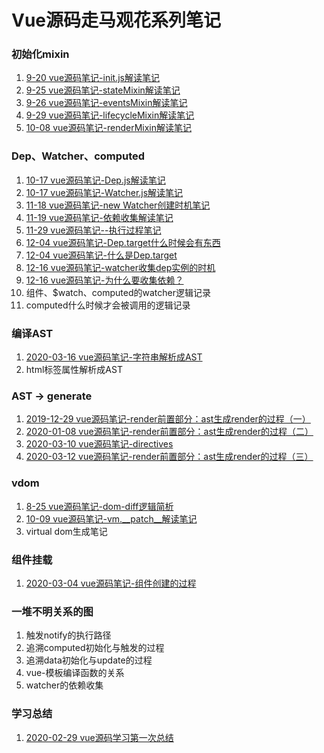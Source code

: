 # Vue源码走马观花系列笔记

### 初始化mixin
1. [9-20 vue源码笔记-init.js解读笔记](https://github.com/TinyScript/notes/blob/master/vue/9-20%20vue%E6%BA%90%E7%A0%81init.js%E8%A7%A3%E8%AF%BB%E7%AC%94%E8%AE%B0.md)
2. [9-25 vue源码笔记-stateMixin解读笔记](https://github.com/TinyScript/notes/blob/master/vue/9-25%20vue%E6%BA%90%E7%A0%81stateMixin%E8%A7%A3%E8%AF%BB%E7%AC%94%E8%AE%B0.md)
3. [9-26 vue源码笔记-eventsMixin解读笔记](https://github.com/TinyScript/notes/blob/master/vue/9-26%20vue%E6%BA%90%E7%A0%81eventsMixin%E8%A7%A3%E8%AF%BB%E7%AC%94%E8%AE%B0.md)
4. [9-29 vue源码笔记-lifecycleMixin解读笔记](https://github.com/TinyScript/notes/blob/master/vue/9-29%20vue%E6%BA%90%E7%A0%81lifecycleMixin%E8%A7%A3%E8%AF%BB%E7%AC%94%E8%AE%B0.md)
5. [10-08 vue源码笔记-renderMixin解读笔记](https://github.com/TinyScript/notes/blob/master/vue-source/10-08%20vue%E6%BA%90%E7%A0%81renderMixin%E8%A7%A3%E8%AF%BB%E7%AC%94%E8%AE%B0.md)

### Dep、Watcher、computed
1. [10-17 vue源码笔记-Dep.js解读笔记](https://github.com/TinyScript/notes/blob/master/vue/10-17%20vue%E6%BA%90%E7%A0%81Dep.js%E8%A7%A3%E8%AF%BB%E7%AC%94%E8%AE%B0.md)
2. [10-17 vue源码笔记-Watcher.js解读笔记](https://github.com/TinyScript/notes/blob/master/vue/10-17%20vue%E6%BA%90%E7%A0%81Watcher.js%E8%A7%A3%E8%AF%BB%E7%AC%94%E8%AE%B0.md)
3. [11-18 vue源码笔记-new Watcher创建时机笔记](https://github.com/TinyScript/notes/blob/master/vue/11-18%20vue%E6%BA%90%E7%A0%81new%20Watcher%E5%88%9B%E5%BB%BA%E6%97%B6%E6%9C%BA%E7%AC%94%E8%AE%B0.md)
4. [11-19 vue源码笔记-依赖收集解读笔记](https://github.com/TinyScript/notes/blob/master/vue/11-19%20vue%E6%BA%90%E7%A0%81%E4%BE%9D%E8%B5%96%E6%94%B6%E9%9B%86%E8%A7%A3%E8%AF%BB%E7%AC%94%E8%AE%B0.md)
5. [11-29 vue源码笔记--执行过程笔记](https://github.com/TinyScript/notes/blob/master/vue/11-29%20vue%E6%BA%90%E7%A0%81-%E6%89%A7%E8%A1%8C%E8%BF%87%E7%A8%8B%E7%AC%94%E8%AE%B0.md)
6. [12-04 vue源码笔记-Dep.target什么时候会有东西](https://github.com/TinyScript/notes/blob/master/vue/12-04%20vue%E6%BA%90%E7%A0%81%E7%AC%94%E8%AE%B0-Dep.target%E4%BB%80%E4%B9%88%E6%97%B6%E5%80%99%E4%BC%9A%E6%9C%89%E4%B8%9C%E8%A5%BF.md)
7. [12-04 vue源码笔记-什么是Dep.target](https://github.com/TinyScript/notes/blob/master/vue/12-04%20vue%E6%BA%90%E7%A0%81%E7%AC%94%E8%AE%B0-%E4%BB%80%E4%B9%88%E6%98%AFDep.target.md)
8. [12-16 vue源码笔记-watcher收集dep实例的时机](https://github.com/TinyScript/notes/blob/master/vue/12-16%20vue%E6%BA%90%E7%A0%81%E7%AC%94%E8%AE%B0-watcher%E6%94%B6%E9%9B%86dep%E5%AE%9E%E4%BE%8B%E7%9A%84%E6%97%B6%E6%9C%BA.md)
9. [12-16 vue源码笔记-为什么要收集依赖？](https://github.com/TinyScript/notes/blob/master/vue/12-16%20vue%E6%BA%90%E7%A0%81%E7%AC%94%E8%AE%B0-%E4%B8%BA%E4%BB%80%E4%B9%88%E8%A6%81%E6%94%B6%E9%9B%86%E4%BE%9D%E8%B5%96%EF%BC%9F.md)
10. 组件、$watch、computed的watcher逻辑记录
11. computed什么时候才会被调用的逻辑记录

### 编译AST
1. [2020-03-16 vue源码笔记-字符串解析成AST](https://github.com/TinyScript/notes/blob/master/vue-source/2020-03-16%20vue%E6%BA%90%E7%A0%81%E7%AC%94%E8%AE%B0-%E5%AD%97%E7%AC%A6%E4%B8%B2%E8%A7%A3%E6%9E%90%E6%88%90AST.md)
2. html标签属性解析成AST

### AST -> generate
1. [2019-12-29 vue源码笔记-render前置部分：ast生成render的过程（一）](https://github.com/TinyScript/notes/blob/master/vue-source/2019-12-29%20vue%E6%BA%90%E7%A0%81%E7%AC%94%E8%AE%B0-render%E5%89%8D%E7%BD%AE%E9%83%A8%E5%88%86%EF%BC%9Aast%E7%94%9F%E6%88%90render%E7%9A%84%E8%BF%87%E7%A8%8B%EF%BC%88%E4%B8%80%EF%BC%89.md)
2. [2020-01-08 vue源码笔记-render前置部分：ast生成render的过程（二）](https://github.com/TinyScript/notes/blob/master/vue-source/2020-01-08%20vue%E6%BA%90%E7%A0%81%E7%AC%94%E8%AE%B0-render%E5%89%8D%E7%BD%AE%E9%83%A8%E5%88%86%EF%BC%9Aast%E7%94%9F%E6%88%90render%E7%9A%84%E8%BF%87%E7%A8%8B%EF%BC%88%E4%BA%8C%EF%BC%89.md)
3. [2020-03-10 vue源码笔记-directives](https://github.com/TinyScript/notes/blob/master/vue-source/2020-03-10%20vue%E6%BA%90%E7%A0%81%E7%AC%94%E8%AE%B0-directives.md)
4. [2020-03-12 vue源码笔记-render前置部分：ast生成render的过程（三）](https://github.com/TinyScript/notes/blob/master/vue-source/2020-03-12%20vue%E6%BA%90%E7%A0%81%E7%AC%94%E8%AE%B0-render%E5%89%8D%E7%BD%AE%E9%83%A8%E5%88%86%EF%BC%9Aast%E7%94%9F%E6%88%90render%E7%9A%84%E8%BF%87%E7%A8%8B%EF%BC%88%E4%B8%89%EF%BC%89.md)

### vdom
1. [8-25 vue源码笔记-dom-diff逻辑简析](https://github.com/TinyScript/notes/blob/master/vue-source/8-25%20vue%20dom%20diff%E9%80%BB%E8%BE%91%E7%AE%80%E6%9E%90.md)
2. [10-09 vue源码笔记-vm.__patch__解读笔记](https://github.com/TinyScript/notes/blob/master/vue-source/10-09%20vue%E6%BA%90%E7%A0%81vm.__patch__%E8%A7%A3%E8%AF%BB%E7%AC%94%E8%AE%B0.md)
3. virtual dom生成笔记

### 组件挂载
1. [2020-03-04 vue源码笔记-组件创建的过程](https://github.com/TinyScript/notes/blob/master/vue-source/2020-03-04%20vue%E6%BA%90%E7%A0%81%E7%AC%94%E8%AE%B0-%E7%BB%84%E4%BB%B6%E5%88%9B%E5%BB%BA%E7%9A%84%E8%BF%87%E7%A8%8B.md)

### 一堆不明关系的图
1. 触发notify的执行路径
2. 追溯computed初始化与触发的过程
3. 追溯data初始化与update的过程
4. vue-模板编译函数的关系
5. watcher的依赖收集

### 学习总结
1. [2020-02-29 vue源码学习第一次总结](https://github.com/TinyScript/notes/blob/master/vue-source/2020-02-29%20vue%E6%BA%90%E7%A0%81%E5%AD%A6%E4%B9%A0%E7%AC%AC%E4%B8%80%E6%AC%A1%E6%80%BB%E7%BB%93.md)